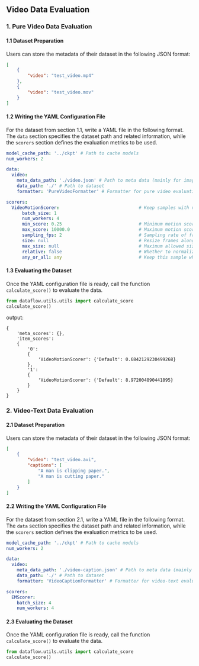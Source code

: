 ## Video Data Evaluation

### 1. Pure Video Data Evaluation

#### 1.1 Dataset Preparation
Users can store the metadata of their dataset in the following JSON format:
```json
[
    {
        "video": "test_video.mp4"
    },
    {
        "video": "test_video.mov"
    }
]
```

#### 1.2 Writing the YAML Configuration File

For the dataset from section 1.1, write a YAML file in the following format. The `data` section specifies the dataset path and related information, while the `scorers` section defines the evaluation metrics to be used.
```yaml
model_cache_path: '../ckpt' # Path to cache models
num_workers: 2

data:
  video:
    meta_data_path: './video.json' # Path to meta data (mainly for image or video data)
    data_path: './' # Path to dataset
    formatter: 'PureVideoFormatter' # Formatter for pure video evaluation

scorers:
  VideoMotionScorer:                              # Keep samples with video motion scores within a specific range.
      batch_size: 1
      num_workers: 4
      min_score: 0.25                             # Minimum motion score to keep samples
      max_score: 10000.0                          # Maximum motion score to keep samples
      sampling_fps: 2                             # Sampling rate of frames per second to compute optical flow
      size: null                                  # Resize frames along the smaller edge before computing optical flow, or a sequence like (h, w)
      max_size: null                              # Maximum allowed size for the longer edge of resized frames
      relative: false                             # Whether to normalize the optical flow magnitude to [0, 1], relative to the frame's diagonal length
      any_or_all: any                             # Keep this sample when any/all videos meet the filter condition
```

#### 1.3 Evaluating the Dataset
Once the YAML configuration file is ready, call the function `calculate_score()` to evaluate the data.

```python
from dataflow.utils.utils import calculate_score
calculate_score()
```
output:
```
{
    'meta_scores': {}, 
    'item_scores': 
    {
        '0': 
        {
            'VideoMotionScorer': {'Default': 0.6842129230499268}
        }, 
        '1': 
        {
            'VideoMotionScorer': {'Default': 8.972004890441895}
        }
    }
}
```


### 2. Video-Text Data Evaluation

#### 2.1 Dataset Preparation

Users can store the metadata of their dataset in the following JSON format:

```json
[
    {
        "video": "test_video.avi",
        "captions": [
            "A man is clipping paper.", 
            "A man is cutting paper."
        ]
    }
]
```

#### 2.2 Writing the YAML Configuration File

For the dataset from section 2.1, write a YAML file in the following format. The `data` section specifies the dataset path and related information, while the `scorers` section defines the evaluation metrics to be used.

```yaml
model_cache_path: '../ckpt' # Path to cache models
num_workers: 2

data:
  video:
    meta_data_path: './video-caption.json' # Path to meta data (mainly for image or video data)
    data_path: './' # Path to dataset
    formatter: 'VideoCaptionFormatter' # Formatter for video-text evaluation

scorers:
  EMScorer:
    batch_size: 4
    num_workers: 4
```

#### 2.3 Evaluating the Dataset
Once the YAML configuration file is ready, call the function `calculate_score()` to evaluate the data.

```python
from dataflow.utils.utils import calculate_score
calculate_score()
```